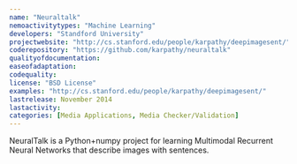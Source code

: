 ```yaml
---
name: "Neuraltalk"
nemoactivitytypes: "Machine Learning"
developers: "Standford University"
projectwebsite: "http://cs.stanford.edu/people/karpathy/deepimagesent/"
coderepository: "https://github.com/karpathy/neuraltalk"
qualityofdocumentation: 
easeofadaptation: 
codequality: 
license: "BSD License"
examples: "http://cs.stanford.edu/people/karpathy/deepimagesent/"
lastrelease: November 2014
lastactivity: 
categories: [Media Applications, Media Checker/Validation]
---
```

NeuralTalk is a Python+numpy project for learning Multimodal Recurrent Neural Networks that describe images with sentences.

